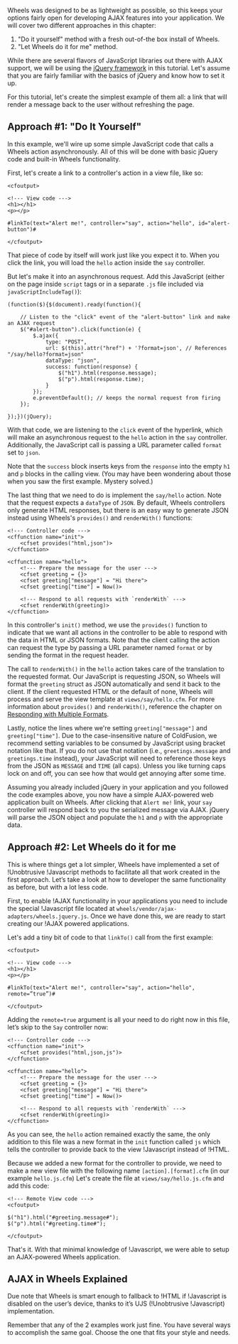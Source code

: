 Wheels was designed to be as lightweight as possible, so this keeps your options fairly open for developing AJAX features into your application. We will cover two different approaches in this chapter:

  1. "Do it yourself" method with a fresh out-of-the box install of Wheels.
  1. "Let Wheels do it for me" method.

While there are several flavors of JavaScript libraries out there with AJAX support, we will be using the [jQuery framework](http://jquery.com/) in this tutorial. Let's assume that you are fairly familiar with the basics of jQuery and know how to set it up.

For this tutorial, let's create the simplest example of them all: a link that will render a message back to the user without refreshing the page.

## Approach #1: "Do It Yourself" ##

In this example, we'll wire up some simple JavaScript code that calls a Wheels action asynchronously. All of this will be done with basic jQuery code and built-in Wheels functionality.

First, let's create a link to a controller's action in a view file, like so:

```
<cfoutput>

<!--- View code --->
<h1></h1>
<p></p>

#linkTo(text="Alert me!", controller="say", action="hello", id="alert-button")#

</cfoutput>
```

That piece of code by itself will work just like you expect it to. When you click the link, you will load the `hello` action inside the `say` controller.

But let's make it into an asynchronous request. Add this JavaScript (either on the page inside `script` tags or in a separate `.js` file included via `javaScriptIncludeTag()`):

```
(function($){$(document).ready(function(){
	
	// Listen to the "click" event of the "alert-button" link and make an AJAX request
	$("#alert-button").click(function(e) {
	    $.ajax({ 
	        type: "POST", 
	        url: $(this).attr("href") + '?format=json', // References "/say/hello?format=json"
	        dataType: "json", 
	        success: function(response) {
	            $("h1").html(response.message);
	            $("p").html(response.time);
	        } 
	    });
	    e.preventDefault(); // keeps the normal request from firing
	});

});})(jQuery);
```

With that code, we are listening to the `click` event of the hyperlink, which will make an asynchronous request to the `hello` action in the `say` controller. Additionally, the JavaScript call is passing a URL parameter called `format` set to `json`.

Note that the `success` block inserts keys from the `response` into the empty `h1` and `p` blocks in the calling view. (You may have been wondering about those when you saw the first example. Mystery solved.)

The last thing that we need to do is implement the `say/hello` action. Note that the request expects a `dataType` of `JSON`. By default, Wheels controllers only generate HTML responses, but there is an easy way to generate JSON instead using Wheels's `provides()` and `renderWith()` functions:

```
<!--- Controller code --->
<cffunction name="init">
    <cfset provides("html,json")>
</cffunction>

<cffunction name="hello">
    <!--- Prepare the message for the user --->
    <cfset greeting = {}>
    <cfset greeting["message"] = "Hi there">
    <cfset greeting["time"] = Now()>
		
    <!--- Respond to all requests with `renderWith` --->
    <cfset renderWith(greeting)>
</cffunction>
```

In this controller's `init()` method, we use the `provides()` function to indicate that we want all actions in the controller to be able to respond with the data in HTML or JSON formats. Note that the client calling the action can request the type by passing a URL parameter named `format` or by sending the format in the request header.

The call to `renderWith()` in the `hello` action takes care of the translation to the requested format. Our JavaScript is requesting JSON, so Wheels will format the `greeting` struct as JSON automatically and send it back to the client. If the client requested HTML or the default of none, Wheels will process and serve the view template at `views/say/hello.cfm`. For more information about `provides()` and `renderWith()`, reference the chapter on [Responding with Multiple Formats](RespondingWithMultipleFormats.md).

Lastly, notice the lines where we're setting `greeting["message"]` and `greeting["time"]`. Due to the case-insensitive nature of ColdFusion, we recommend setting variables to be consumed by JavaScript using bracket notation like that. If you do not use that notation (i.e., `greetings.message` and `greetings.time` instead), your JavaScript will need to reference those keys from the JSON as `MESSAGE` and `TIME` (all caps). Unless you like turning caps lock on and off, you can see how that would get annoying after some time.

Assuming you already included jQuery in your application and you followed the code examples above, you now have a simple AJAX-powered web application built on Wheels. After clicking that `Alert me!` link, your `say` controller will respond back to you the serialized message via AJAX. jQuery will parse the JSON object and populate the `h1` and `p` with the appropriate data.

## Approach #2: Let Wheels do it for me ##

This is where things get a lot simpler, Wheels have implemented a set of !Unobtrusive !Javascript methods to facilitate all that work created in the first approach. Let’s take a look at how to developer the same functionality as before, but with a lot less code.

First, to enable !AJAX functionality in your applications you need to include the special !Javascript file located at `wheels/vendor/ajax-adapters/wheels.jquery.js`. Once we have done this, we are ready to start creating our !AJAX powered applications.

Let's add a tiny bit of code to that `linkTo()` call from the first example:

```
<cfoutput>

<!--- View code --->
<h1></h1>
<p></p>

#linkTo(text="Alert me!", controller="say", action="hello", remote=”true”)#

</cfoutput>
```

Adding the `remote=true` argument is all your need to do right now in this file, let’s skip to the `Say` controller now:

```
<!--- Controller code --->
<cffunction name="init">
    <cfset provides("html,json,js")>
</cffunction>

<cffunction name="hello">
    <!--- Prepare the message for the user --->
    <cfset greeting = {}>
    <cfset greeting["message"] = "Hi there">
    <cfset greeting["time"] = Now()>
		
    <!--- Respond to all requests with `renderWith` --->
    <cfset renderWith(greeting)>
</cffunction>

```

As you can see, the `hello` action remained exactly the same, the only addition to this file was a new format in the `init` function called `js` which tells the controller to provide back to the view !Javascript instead of !HTML.

Because we added a new format for the controller to provide, we need to make a new view file with the following name `[action].[format].cfm` (in our example `hello.js.cfm`) Let's create the file at `views/say/hello.js.cfm` and add this code:

```
<!--- Remote View code --->
<cfoutput>

$("h1").html("#greeting.message#");
$("p").html("#greeting.time#");

</cfoutput>
```

That's it. With that minimal knowledge of !Javascript, we were able to setup an AJAX-powered Wheels application.

## AJAX in Wheels Explained ##

Due note that Wheels is smart enough to fallback to !HTML if !Javascript is disabled on the user’s device, thanks to it’s UJS (!Unobtrusive !Javascript) implementation.

Remember that any of the 2 examples work just fine. You have several ways to accomplish the same goal. Choose the one that fits your style and needs.